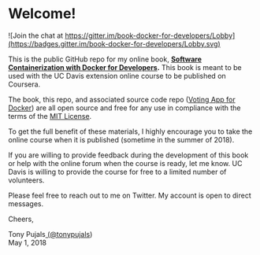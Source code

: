 # Welcome!

![Join the chat at https://gitter.im/book-docker-for-developers/Lobby](https://badges.gitter.im/book-docker-for-developers/Lobby.svg)

This is the public GitHub repo for my online book, [**Software Containerization with Docker for Developers**](https://books.tonypujals.io/docker/)**.** This book is meant to be used with the UC Davis extension online course to be published on Coursera.

The book, this repo, and associated source code repo \([Voting App for Docker](https://github.com/subfuzion/docker-voting-app-nodejs)\) are all open source and free for any use in compliance with the terms of the [MIT License](https://raw.githubusercontent.com/subfuzion/book-docker-for-developers/master/LICENSE).

To get the full benefit of these materials, I highly encourage you to take the online course when it is published \(sometime in the summer of 2018\).

If you are willing to provide feedback during the development of this book or help with the online forum when the course is ready, let me know. UC Davis is willing to provide the course for free to a limited number of volunteers.

Please feel free to reach out to me on Twitter. My account is open to direct messages.

Cheers,

Tony Pujals[ \(@tonypujals](https://twitter.com/tonypujals)\)  
May 1, 2018

